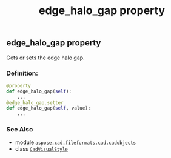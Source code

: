 ﻿---
title: edge_halo_gap property
second_title: Aspose.CAD for Python via .NET API References
description: 
type: docs
weight: 160
url: /python-net/aspose.cad.fileformats.cad.cadobjects/cadvisualstyle/edge_halo_gap/
is_root: false
---

## edge_halo_gap property


Gets or sets the edge halo gap.
### Definition:
```python
@property
def edge_halo_gap(self):
    ...
@edge_halo_gap.setter
def edge_halo_gap(self, value):
    ...
```

### See Also
* module [`aspose.cad.fileformats.cad.cadobjects`](../../)
* class [`CadVisualStyle`](/cad/python-net/aspose.cad.fileformats.cad.cadobjects/cadvisualstyle)
